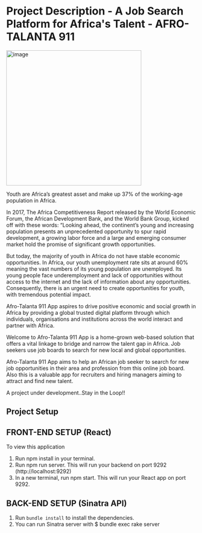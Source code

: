 # Project Description - A Job Search Platform for Africa's Talent - AFRO-TALANTA 911

<img width="358" alt="image" src="https://user-images.githubusercontent.com/118021645/232107725-8fc50544-7737-4018-a9a6-95d5a9a4c386.png">


Youth are Africa’s greatest asset and make up 37% of the working-age population in Africa.

In 2017, The Africa Competitiveness Report released by the World Economic Forum, the African Development Bank, and the World Bank Group, kicked off with these words: “Looking ahead, the continent’s young and increasing population presents an unprecedented opportunity to spur rapid development, a growing labor force and a large and emerging consumer market hold the promise of significant growth opportunities.

But today, the majority of youth in Africa do not have stable economic opportunities. In Africa, our youth unemployment rate sits at around 60% meaning the vast numbers of its young population are unemployed. Its young people face underemployment and lack of opportunities without access to the internet and the lack of information about any opportunities. Consequently, there is an urgent need to create opportunities for youth, with tremendous potential impact.

Afro-Talanta 911 App aspires to drive positive economic and social growth in Africa by providing a global trusted digital platform through which individuals, organisations and institutions across the world interact and partner with Africa.

Welcome to Afro-Talanta 911 App is a home-grown web-based solution that offers a vital linkage to bridge and narrow the talent gap in Africa. Job seekers use job boards to search for new local and global opportunities.

Afro-Talanta 911 App aims to help an African job seeker to search for new job opportunities in their area and profession from this online job board. Also this is a valuable app for recruiters and hiring managers aiming to attract and find new talent.

A project under development..Stay in the Loop!!
 
 ## Project Setup
 
 ## FRONT-END SETUP (React)
To view this application

1. Run npm install in your terminal.
2. Run npm run server. 
   This will run your backend on port 9292 (http://localhost:9292)
3. In a new terminal, run npm start. This will run your React app on port 9292.

 ## BACK-END SETUP (Sinatra API)
 1. Run `bundle install` to install the dependencies.
 2. You can run Sinatra server with $ bundle exec rake server
 
 
 

